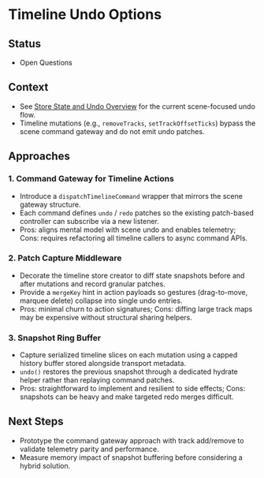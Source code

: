 # Timeline Undo Options

## Status
- Open Questions

## Context
- See [Store State and Undo Overview](../docs/STATE_AND_UNDO.md) for the current scene-focused undo flow.
- Timeline mutations (e.g., `removeTracks`, `setTrackOffsetTicks`) bypass the scene command gateway and do not emit undo patches.

## Approaches

### 1. Command Gateway for Timeline Actions
- Introduce a `dispatchTimelineCommand` wrapper that mirrors the scene gateway structure.
- Each command defines `undo` / `redo` patches so the existing patch-based controller can subscribe via a new listener.
- Pros: aligns mental model with scene undo and enables telemetry; Cons: requires refactoring all timeline callers to async command APIs.

### 2. Patch Capture Middleware
- Decorate the timeline store creator to diff state snapshots before and after mutations and record granular patches.
- Provide a `mergeKey` hint in action payloads so gestures (drag-to-move, marquee delete) collapse into single undo entries.
- Pros: minimal churn to action signatures; Cons: diffing large track maps may be expensive without structural sharing helpers.

### 3. Snapshot Ring Buffer
- Capture serialized timeline slices on each mutation using a capped history buffer stored alongside transport metadata.
- `undo()` restores the previous snapshot through a dedicated hydrate helper rather than replaying command patches.
- Pros: straightforward to implement and resilient to side effects; Cons: snapshots can be heavy and make targeted redo merges difficult.

## Next Steps
- Prototype the command gateway approach with track add/remove to validate telemetry parity and performance.
- Measure memory impact of snapshot buffering before considering a hybrid solution.
